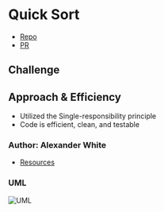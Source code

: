 # Quick Sort
* [Repo]()
* [PR](https://github.com/alex-white-401-advanced-javascript/data-structures-and-algorithms/pull/13)

## Challenge


## Approach & Efficiency
* Utilized the Single-responsibility principle
* Code is efficient, clean, and testable

### Author: Alexander White
* [Resources](https://khan4019.github.io/front-end-Interview-Questions/sort.html#quickSort)

### UML
![UML](./assets/quick-sort.jpg)
